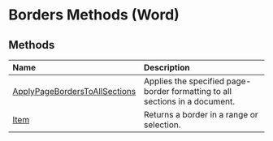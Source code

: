 
# Borders Methods (Word)

## Methods



|**Name**|**Description**|
|:-----|:-----|
|[ApplyPageBordersToAllSections](03905cb9-89f6-9bfa-65a1-dd23880e9c23.md)|Applies the specified page-border formatting to all sections in a document.|
|[Item](ac2b9108-5ae1-e875-f6a0-47a8c2175fe1.md)|Returns a border in a range or selection.|
